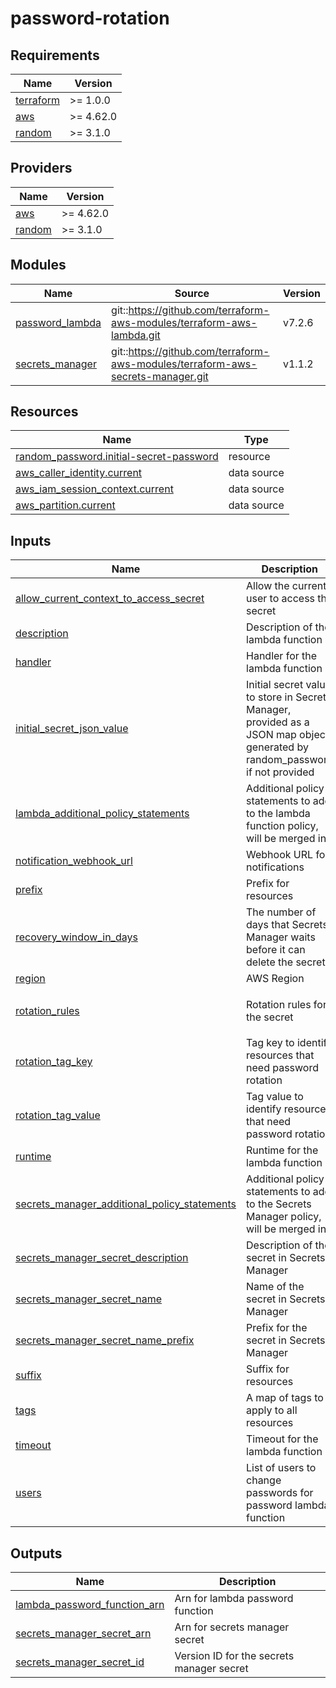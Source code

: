 # password-rotation

<!-- BEGINNING OF PRE-COMMIT-TERRAFORM DOCS HOOK -->
## Requirements

| Name | Version |
|------|---------|
| <a name="requirement_terraform"></a> [terraform](#requirement\_terraform) | >= 1.0.0 |
| <a name="requirement_aws"></a> [aws](#requirement\_aws) | >= 4.62.0 |
| <a name="requirement_random"></a> [random](#requirement\_random) | >= 3.1.0 |

## Providers

| Name | Version |
|------|---------|
| <a name="provider_aws"></a> [aws](#provider\_aws) | >= 4.62.0 |
| <a name="provider_random"></a> [random](#provider\_random) | >= 3.1.0 |

## Modules

| Name | Source | Version |
|------|--------|---------|
| <a name="module_password_lambda"></a> [password\_lambda](#module\_password\_lambda) | git::https://github.com/terraform-aws-modules/terraform-aws-lambda.git | v7.2.6 |
| <a name="module_secrets_manager"></a> [secrets\_manager](#module\_secrets\_manager) | git::https://github.com/terraform-aws-modules/terraform-aws-secrets-manager.git | v1.1.2 |

## Resources

| Name | Type |
|------|------|
| [random_password.initial-secret-password](https://registry.terraform.io/providers/hashicorp/random/latest/docs/resources/password) | resource |
| [aws_caller_identity.current](https://registry.terraform.io/providers/hashicorp/aws/latest/docs/data-sources/caller_identity) | data source |
| [aws_iam_session_context.current](https://registry.terraform.io/providers/hashicorp/aws/latest/docs/data-sources/iam_session_context) | data source |
| [aws_partition.current](https://registry.terraform.io/providers/hashicorp/aws/latest/docs/data-sources/partition) | data source |

## Inputs

| Name | Description | Type | Default | Required |
|------|-------------|------|---------|:--------:|
| <a name="input_allow_current_context_to_access_secret"></a> [allow\_current\_context\_to\_access\_secret](#input\_allow\_current\_context\_to\_access\_secret) | Allow the current user to access the secret | `bool` | `true` | no |
| <a name="input_description"></a> [description](#input\_description) | Description of the lambda function | `string` | `"Lambda Function that performs some predefined action"` | no |
| <a name="input_handler"></a> [handler](#input\_handler) | Handler for the lambda function | `string` | `"lambda_function.lambda_handler"` | no |
| <a name="input_initial_secret_json_value"></a> [initial\_secret\_json\_value](#input\_initial\_secret\_json\_value) | Initial secret value to store in Secrets Manager, provided as a JSON map object, generated by random\_password if not provided | `string` | `""` | no |
| <a name="input_lambda_additional_policy_statements"></a> [lambda\_additional\_policy\_statements](#input\_lambda\_additional\_policy\_statements) | Additional policy statements to add to the lambda function policy, will be merged in | `any` | `{}` | no |
| <a name="input_notification_webhook_url"></a> [notification\_webhook\_url](#input\_notification\_webhook\_url) | Webhook URL for notifications | `string` | `null` | no |
| <a name="input_prefix"></a> [prefix](#input\_prefix) | Prefix for resources | `string` | `""` | no |
| <a name="input_recovery_window_in_days"></a> [recovery\_window\_in\_days](#input\_recovery\_window\_in\_days) | The number of days that Secrets Manager waits before it can delete the secret | `number` | `7` | no |
| <a name="input_region"></a> [region](#input\_region) | AWS Region | `string` | n/a | yes |
| <a name="input_rotation_rules"></a> [rotation\_rules](#input\_rotation\_rules) | Rotation rules for the secret | `map(any)` | <pre>{<br>  "schedule_expression": "rate(30 days)"<br>}</pre> | no |
| <a name="input_rotation_tag_key"></a> [rotation\_tag\_key](#input\_rotation\_tag\_key) | Tag key to identify resources that need password rotation | `string` | `"Password-Rotation"` | no |
| <a name="input_rotation_tag_value"></a> [rotation\_tag\_value](#input\_rotation\_tag\_value) | Tag value to identify resources that need password rotation | `string` | `"enabled"` | no |
| <a name="input_runtime"></a> [runtime](#input\_runtime) | Runtime for the lambda function | `string` | `"python3.9"` | no |
| <a name="input_secrets_manager_additional_policy_statements"></a> [secrets\_manager\_additional\_policy\_statements](#input\_secrets\_manager\_additional\_policy\_statements) | Additional policy statements to add to the Secrets Manager policy, will be merged in | `any` | `{}` | no |
| <a name="input_secrets_manager_secret_description"></a> [secrets\_manager\_secret\_description](#input\_secrets\_manager\_secret\_description) | Description of the secret in Secrets Manager | `string` | `"Rotated Secrets Manager secret"` | no |
| <a name="input_secrets_manager_secret_name"></a> [secrets\_manager\_secret\_name](#input\_secrets\_manager\_secret\_name) | Name of the secret in Secrets Manager | `string` | `null` | no |
| <a name="input_secrets_manager_secret_name_prefix"></a> [secrets\_manager\_secret\_name\_prefix](#input\_secrets\_manager\_secret\_name\_prefix) | Prefix for the secret in Secrets Manager | `string` | `"password-rotation-"` | no |
| <a name="input_suffix"></a> [suffix](#input\_suffix) | Suffix for resources | `string` | `""` | no |
| <a name="input_tags"></a> [tags](#input\_tags) | A map of tags to apply to all resources | `map(string)` | `{}` | no |
| <a name="input_timeout"></a> [timeout](#input\_timeout) | Timeout for the lambda function | `number` | `900` | no |
| <a name="input_users"></a> [users](#input\_users) | List of users to change passwords for password lambda function | `list(string)` | n/a | yes |

## Outputs

| Name | Description |
|------|-------------|
| <a name="output_lambda_password_function_arn"></a> [lambda\_password\_function\_arn](#output\_lambda\_password\_function\_arn) | Arn for lambda password function |
| <a name="output_secrets_manager_secret_arn"></a> [secrets\_manager\_secret\_arn](#output\_secrets\_manager\_secret\_arn) | Arn for secrets manager secret |
| <a name="output_secrets_manager_secret_id"></a> [secrets\_manager\_secret\_id](#output\_secrets\_manager\_secret\_id) | Version ID for the secrets manager secret |
<!-- END OF PRE-COMMIT-TERRAFORM DOCS HOOK -->
